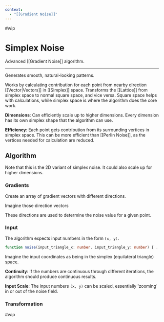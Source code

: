 ```yaml
---
context:
  - "[[Gradient Noise]]"
---
```


#wip

# Simplex Noise

Advanced [[Gradient Noise]] algorithm.

---

Generates smooth, natural-looking patterns.

Works by calculating contribution for each point from nearby direction [[Vector|Vectors]] in [[Simplex]] space. Transforms the [[Lattice]] from simplex space to normal square space, and vice versa. Square space helps with calculations, while simplex space is where the algorithm does the core work.

**Dimensions**: Can efficiently scale up to higher dimensions. Every dimension has its own simplex shape that the algorithm can use.

**Efficiency**: Each point gets contribution from its surrounding vertices in simplex space. This can be more efficient than [[Perlin Noise]], as the vertices needed for calculation are reduced.

## Algorithm

Note that this is the 2D variant of simplex noise. It could also scale up for higher dimensions.

### Gradients

Create an array of gradient vectors with different directions.

Imagine those direction vectors

These directions are used to determine the noise value for a given point.

### Input

The algorithm expects input numbers in the form `(x, y)`.

```typescript
function noise(input_triangle_x: number, input_triangle_y: number) { ... }
```

Imagine the input coordinates as being in the simplex (equilateral triangle) space.

**Continuity**: If the numbers are continuous through different iterations, the algorithm should produce continuous results.

**Input Scale**: The input numbers `(x, y)` can be scaled, essentially 'zooming' in or out of the noise field.

### Transformation

#wip

